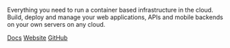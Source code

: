 <!-- <meta>
{
    "title":"Cloud66",
    "slug":"clou66",
    "description":"Usig Cloud66 on Packet",
    "author":"Mo Lawler",
    "github":"usrdev",
    "date": "2019/12/18",
    "tag":["Devops", "Integrations"]
}
</meta> -->

Everything you need to run a container based infrastructure in the cloud. Build, deploy and manage your web applications, APIs and mobile backends on your own servers on any cloud.

[Docs](https://help.cloud66.com/maestro/references/clouds/cloud-packet.html)
[Website](https://www.cloud66.com/)
[GitHub](https://github.com/cloud66)